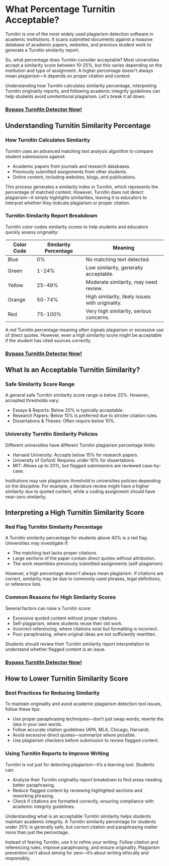 # What Percentage Turnitin Acceptable?  
Turnitin is one of the most widely used plagiarism detection software in academic institutions. It scans submitted documents against a massive database of academic papers, websites, and previous student work to generate a Turnitin similarity report.  

So, what percentage does Turnitin consider acceptable? Most universities accept a similarity score between 10-25%, but this varies depending on the institution and type of assignment. A higher percentage doesn't always mean plagiarism—it depends on proper citation and context.  

Understanding how Turnitin calculates similarity percentage, interpreting Turnitin originality reports, and following academic integrity guidelines can help students avoid unintentional plagiarism. Let's break it all down. 
### [Bypass TurnitIn Detector Now!](https://undetectable.ai?_by=pals5&fp_sid=git)
## Understanding Turnitin Similarity Percentage  

### How Turnitin Calculates Similarity  

Turnitin uses an advanced matching text analysis algorithm to compare student submissions against:  

- Academic papers from journals and research databases.  
- Previously submitted assignments from other students.  
- Online content, including websites, blogs, and publications.  

This process generates a similarity index in Turnitin, which represents the percentage of matched content. However, Turnitin does not detect plagiarism—it simply highlights similarities, leaving it to educators to interpret whether they indicate plagiarism or proper citation.  

### Turnitin Similarity Report Breakdown  

Turnitin color-codes similarity scores to help students and educators quickly assess originality:  

| Color Code | Similarity Percentage | Meaning |
|--------------|-------------------|------------|
| Blue | 0% | No matching text detected. |
| Green | 1-24% | Low similarity, generally acceptable. |
| Yellow | 25-49% | Moderate similarity, may need review. |
| Orange | 50-74% | High similarity, likely issues with originality. |
| Red | 75-100% | Very high similarity, serious concerns. |

A red Turnitin percentage meaning often signals plagiarism or excessive use of direct quotes. However, even a high similarity score might be acceptable if the student has cited sources correctly.  
### [Bypass TurnitIn Detector Now!](https://undetectable.ai?_by=pals5&fp_sid=git)
## What Is an Acceptable Turnitin Similarity?  

### Safe Similarity Score Range  

A general safe Turnitin similarity score range is below 25%. However, accepted thresholds vary:  

- Essays & Reports: Below 20% is typically acceptable.  
- Research Papers: Below 15% is preferred due to stricter citation rules.  
- Dissertations & Theses: Often require below 10%.  

### University Turnitin Similarity Policies  

Different universities have different Turnitin plagiarism percentage limits:  

- Harvard University: Accepts below 15% for research papers.  
- University of Oxford: Requires under 10% for dissertations.  
- MIT: Allows up to 20%, but flagged submissions are reviewed case-by-case.  

Institutions may use plagiarism threshold in universities policies depending on the discipline. For example, a literature review might have a higher similarity due to quoted content, while a coding assignment should have near-zero similarity.  


## Interpreting a High Turnitin Similarity Score  

### Red Flag Turnitin Similarity Percentage  

A Turnitin similarity percentage for students above 40% is a red flag. Universities may investigate if:  

- The matching text lacks proper citations.  
- Large sections of the paper contain direct quotes without attribution.  
- The work resembles previously submitted assignments (self-plagiarism).  

However, a high percentage doesn't always mean plagiarism. If citations are correct, similarity may be due to commonly used phrases, legal definitions, or reference lists.  

### Common Reasons for High Similarity Scores  

Several factors can raise a Turnitin score:  

- Excessive quoted content without proper citations.  
- Self-plagiarism, where students reuse their old work.  
- Incorrect referencing, where citations exist but formatting is incorrect.  
- Poor paraphrasing, where original ideas are not sufficiently rewritten.  

Students should review their Turnitin similarity report interpretation to understand whether flagged content is an issue.  
### [Bypass TurnitIn Detector Now!](https://undetectable.ai?_by=pals5&fp_sid=git)

## How to Lower Turnitin Similarity Score  

### Best Practices for Reducing Similarity  

To maintain originality and avoid academic plagiarism detection tool issues, follow these tips:  

- Use proper paraphrasing techniques—don’t just swap words; rewrite the idea in your own words.  
- Follow accurate citation guidelines (APA, MLA, Chicago, Harvard).  
- Avoid excessive direct quotes—summarize where possible.  
- Use plagiarism checkers before submission to review flagged content.  

### Using Turnitin Reports to Improve Writing  

Turnitin is not just for detecting plagiarism—it’s a learning tool. Students can:  

- Analyze their Turnitin originality report breakdown to find areas needing better paraphrasing.  
- Reduce flagged content by reviewing highlighted sections and reworking phrasing.  
- Check if citations are formatted correctly, ensuring compliance with academic integrity guidelines. 

Understanding what is an acceptable Turnitin similarity helps students maintain academic integrity. A Turnitin similarity percentage for students under 25% is generally safe, but correct citation and paraphrasing matter more than just the percentage.  

Instead of fearing Turnitin, use it to refine your writing. Follow citation and referencing rules, improve paraphrasing, and ensure originality. Plagiarism prevention isn’t about aiming for zero—it’s about writing ethically and responsibly.  